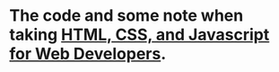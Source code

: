 # The code and some note when taking [HTML, CSS, and Javascript for Web Developers](https://www.coursera.org/learn/html-css-javascript-for-web-developers/home/week/1).
